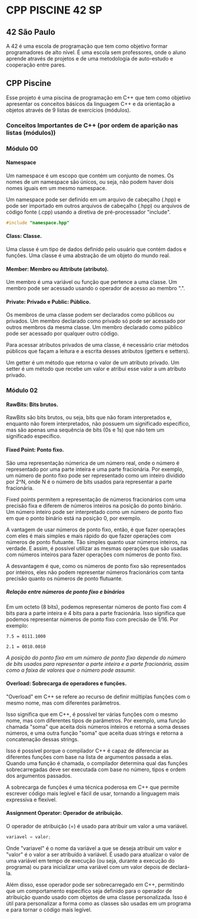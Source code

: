 # CPP PISCINE 42 SP

## 42 São Paulo

A 42 é uma escola de programação que tem como objetivo formar programadores de
alto nível. É uma escola sem professores, onde o aluno aprende através de
projetos e de uma metodologia de auto-estudo e cooperação entre pares.

## CPP Piscine

Esse projeto é uma piscina de programação em C++ que tem como objetivo
apresentar os conceitos básicos da linguagem C++ e da orientação a objetos
através de 9 listas de exercícios (módulos).

### Conceitos Importantes de C++ (por ordem de aparição nas listas (módulos))

### Módulo 00

#### Namespace

Um namespace é um escopo que contém um conjunto de nomes. Os nomes de um
namespace são únicos, ou seja, não podem haver dois nomes iguais em um mesmo
namespace.

Um namespace pode ser definido em um arquivo de cabeçalho (.hpp) e pode ser
importado em outros arquivos de cabeçalho (.hpp) ou arquivos de código fonte
(.cpp) usando a diretiva de pré-processador "include".

```cpp
#include "namespace.hpp"
```

#### Class: Classe.

Uma classe é um tipo de dados definido pelo usuário que contém dados e
funções. Uma classe é uma abstração de um objeto do mundo real.

#### Member: Membro ou Attribute (atributo).

Um membro é uma variável ou função que pertence a uma classe. Um membro pode
ser acessado usando o operador de acesso ao membro ".".

#### Private: Privado e Public: Público.

Os membros de uma classe podem ser declarados como públicos ou privados. Um
membro declarado como privado só pode ser acessado por outros membros da mesma
classe. Um membro declarado como público pode ser acessado por qualquer outro
código.

Para acessar atributos privados de uma classe, é necessário criar métodos
públicos que façam a leitura e a escrita desses atributos (getters e setters).

Um getter é um método que retorna o valor de um atributo privado. Um setter é
um método que recebe um valor e atribui esse valor a um atributo privado.

### Módulo 02

#### RawBits: Bits brutos.

RawBits são bits brutos, ou seja, bits que não foram interpretados e,
enquanto não forem interpretados, não possuem um significado específico, mas
são apenas uma sequência de bits (0s e 1s) que não tem um significado
específico.

#### Fixed Point: Ponto fixo.

São uma representação númerica de um número real, onde o número é representado
por uma parte inteira e uma parte fracionária. Por exemplo, um número de ponto
fixo pode ser representado como um inteiro dividido por 2^N, onde N é o número
de bits usados para representar a parte fracionária.

Fixed points permitem a representação de números fracionários com uma precisão
fixa e diferem de números inteiros na posição do ponto binário. Um número
inteiro pode ser interpretado como um número de ponto fixo em que o ponto
binário está na posição 0, por exemplo.

A vantagem de usar números de ponto fixo, então, é que fazer operações com
eles é mais simples e mais rápido do que fazer operações com números de ponto
flutuante. Tão simples quanto usar números inteiros, na verdade. E assim, é
possível utilizar as mesmas operações que são usadas com números inteiros para
fazer operações com números de ponto fixo.

A desvantagem é que, como os números de ponto fixo são representados por
inteiros, eles não podem representar números fracionários com tanta precisão
quanto os números de ponto flutuante.

##### Relação entre números de ponto fixo e binários

Em um octeto (8 bits), podemos representar números de ponto fixo com 4 bits
para a parte inteira e 4 bits para a parte fracionária. Isso significa que
podemos representar números de ponto fixo com precisão de 1/16. Por exemplo:

```
7.5 = 0111.1000

2.1 = 0010.0010
````

*A posição do ponto fixo em um número de ponto fixo depende do número de bits
usados para representar a parte inteira e a parte fracionária, assim como a
faixa de valores que o número pode assumir.*

#### Overload: Sobrecarga de operadores e funções.

"Overload" em C++ se refere ao recurso de definir múltiplas funções com o mesmo
nome, mas com diferentes parâmetros.

Isso significa que em C++, é possível ter várias funções com o mesmo nome, mas
com diferentes tipos de parâmetros. Por exemplo, uma função chamada "soma" que
 aceita dois números inteiros e retorna a soma desses números, e uma outra
 função "soma" que aceita duas strings e retorna a concatenação dessas strings.

Isso é possível porque o compilador C++ é capaz de diferenciar as diferentes
funções com base na lista de argumentos passada a elas. Quando uma função é
chamada, o compilador determina qual das funções sobrecarregadas deve ser
executada com base no número, tipos e ordem dos argumentos passados.

A sobrecarga de funções é uma técnica poderosa em C++ que permite escrever
código mais legível e fácil de usar, tornando a linguagem mais expressiva e
flexível.
#### Assignment Operator: Operador de atribuição.

O operador de atribuição (=) é usado para atribuir um valor a uma variável.

```cpp
variavel = valor;
```

Onde "variavel" é o nome da variável a que se deseja atribuir um valor e "valor"
 é o valor a ser atribuído à variável. É usado para atualizar o valor de uma
 variável em tempo de execução (ou seja, durante a execução do programa) ou para
  inicializar uma variável com um valor depois de declará-la.

Além disso, esse operador pode ser sobrecarregado em C++, permitindo que um
comportamento específico seja definido para o operador de atribuição quando
usado com objetos de uma classe personalizada. Isso é útil para personalizar a
forma como as classes são usadas em um programa e para tornar o código mais
legível.
